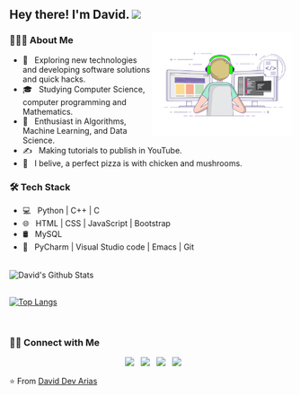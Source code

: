 <h2> Hey there! I'm David. <img src="https://github.com/souvikguria98/souvikguria98/blob/master/Hi.gif" width="25"></h2>
<img align="right" alt="GIF" src="https://raw.githubusercontent.com/devSouvik/devSouvik/master/gif3.gif" width="250"/>

<h3> 👨🏻‍💻 About Me </h3>

- 🤔 &nbsp; Exploring new technologies and developing software solutions and quick hacks.
- 🎓 &nbsp; Studying Computer Science, computer programming and Mathematics.
- 🌱 &nbsp; Enthusiast in Algorithms, Machine Learning, and Data Science.
- ✍️ &nbsp; Making tutorials to publish in YouTube.
- 🍕 &nbsp; I belive, a perfect pizza is with chicken and mushrooms.

<h3>🛠 Tech Stack</h3>

- 💻 &nbsp; Python | C++ | C
- 🌐 &nbsp; HTML | CSS | JavaScript | Bootstrap 
- 🛢 &nbsp; MySQL
- 🔧 &nbsp; PyCharm | Visual Studio code | Emacs | Git

<br>

<img align="center" src="https://github-readme-stats.vercel.app/api?username=devarias&include_all_commits=true&count_private=true&show_icons=true&line_height=20&title_color=7A7ADB&icon_color=2234AE&text_color=D3D3D3&bg_color=0,000000,130F40&hide=issues,prs" alt="David's Github Stats">


</br>
<br>

[![Top Langs](https://github-readme-stats.vercel.app/api/top-langs/?username=devarias&hide=jupyter&layout=compact&text_color=daf7dc&bg_color=151515)](https://github.com/devarias/)


</br>

<h3> 🤝🏻 Connect with Me </h3>

<p align="center">
&nbsp; <a href="hhttps://twitter.com/DavidDevArias" target="_blank" rel="noopener noreferrer"><img src="https://img.icons8.com/plasticine/100/000000/twitter.png" width="50" /></a>
&nbsp; <a href="https://www.youtube.com/channel/UCpNbJNsdd4nQSUQ5J7ABi8A" target="_blank" rel="noopener noreferrer"><img src="https://img.icons8.com/plasticine/2x/youtube-music.png" width="50" /></a>
&nbsp; <a href="https://www.linkedin.com/in/devarias/" target="_blank" rel="noopener noreferrer"><img src="https://img.icons8.com/plasticine/100/000000/linkedin.png" width="50" /></a>
&nbsp; <a href="mailto:devarias90@gmail.com" target="_blank" rel="noopener noreferrer"><img src="https://img.icons8.com/plasticine/100/000000/gmail.png"  width="50" /></a>
</p>

⭐️ From [David Dev Arias](https://github.com/devarias)
